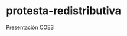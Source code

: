 # protesta-redistributiva

[Presentación COES](https://franciscomeneses.github.io/protesta-redistributiva/presentacion/Presentacion.html)
  

